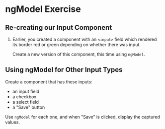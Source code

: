 # ngModel Exercise

## Re-creating our Input Component

1. Earlier, you created a component with an `<input>` field which rendered its border red or green depending on whether there was input.

   Create a new version of this component, this time using `ngModel`.

## Using ngModel for Other Input Types

Create a component that has these inputs:

- an input field
- a checkbox
- a select field
- a "Save" button

Use `ngModel` for each one, and when "Save" is clicked, display the captured values.
